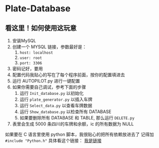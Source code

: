 # Plate-Database

## 看这里！如何使用这玩意
1. 安装MySQL
2. 创建一个 MYSQL 链接，参数最好是：
   1. `host: localhost`
   2. `user: root `
   3. `port: 3306`
3. 密码记好，要用
4. 配置代码我贴心的写在了每个程序前面，按你的配置填进去
5. 运行 AUTOPILOT.py 进行一键配置
6. 如果你需要自己调试，参考下面的步骤
   1. 运行 `Init_database.py` 以初始化
   2. 运行 `plate_generator.py` 以插入车牌
   3. 运行 `Select_data.py` 以查看车牌数据
   4.  运行 `Show_database.py` 以检查所有 DATABASE
   5.  如果要删除所有 DATABASE 和 TABLE, 那么运行 `DELETE.py`
7.  表里会生成 5000 条四川的车牌和余额，ic 的所有数据为 NULL

    
如果要在 C 语言里使用 python 脚本，我很贴心的把所有依赖放进去了
记得加 `#include "Python.h"`
具体看这个链接：
[我是链接](https://blog.csdn.net/zhangdell/article/details/121661409?ops_request_misc=&request_id=&biz_id=102&utm_term=在%20c%20里调用python&utm_medium=distribute.pc_search_result.none-task-blog-2~all~sobaiduweb~default-0-121661409.142^v50^control,201^v3^control_2&spm=1018.2226.3001.4449)


